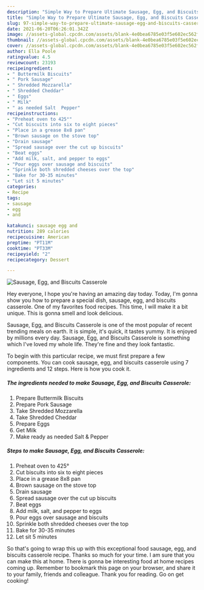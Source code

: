 ```yaml
---
description: "Simple Way to Prepare Ultimate Sausage, Egg, and Biscuits Casserole"
title: "Simple Way to Prepare Ultimate Sausage, Egg, and Biscuits Casserole"
slug: 97-simple-way-to-prepare-ultimate-sausage-egg-and-biscuits-casserole
date: 2021-06-20T06:26:01.342Z
image: //assets-global.cpcdn.com/assets/blank-4e0bea6785e03f5e602ec562f230caae08da540cada707380b4fe1bbebba43da.png
thumbnail: //assets-global.cpcdn.com/assets/blank-4e0bea6785e03f5e602ec562f230caae08da540cada707380b4fe1bbebba43da.png
cover: //assets-global.cpcdn.com/assets/blank-4e0bea6785e03f5e602ec562f230caae08da540cada707380b4fe1bbebba43da.png
author: Ella Poole
ratingvalue: 4.5
reviewcount: 23193
recipeingredient:
- " Buttermilk Biscuits"
- " Pork Sausage"
- " Shredded Mozzarella"
- " Shredded Cheddar"
- " Eggs"
- " Milk"
- " as needed Salt  Pepper"
recipeinstructions:
- "Preheat oven to 425°"
- "Cut biscuits into six to eight pieces"
- "Place in a grease 8x8 pan"
- "Brown sausage on the stove top"
- "Drain sausage"
- "Spread sausage over the cut up biscuits"
- "Beat eggs"
- "Add milk, salt, and pepper to eggs"
- "Pour eggs over sausage and biscuits"
- "Sprinkle both shredded cheeses over the top"
- "Bake for 30-35 minutes"
- "Let sit 5 minutes"
categories:
- Recipe
tags:
- sausage
- egg
- and

katakunci: sausage egg and 
nutrition: 289 calories
recipecuisine: American
preptime: "PT11M"
cooktime: "PT33M"
recipeyield: "2"
recipecategory: Dessert

---
```



![Sausage, Egg, and Biscuits Casserole](//assets-global.cpcdn.com/assets/blank-4e0bea6785e03f5e602ec562f230caae08da540cada707380b4fe1bbebba43da.png)

Hey everyone, I hope you're having an amazing day today. Today, I'm gonna show you how to prepare a special dish, sausage, egg, and biscuits casserole. One of my favorites food recipes. This time, I will make it a bit unique. This is gonna smell and look delicious.



Sausage, Egg, and Biscuits Casserole is one of the most popular of recent trending meals on earth. It is simple, it's quick, it tastes yummy. It is enjoyed by millions every day. Sausage, Egg, and Biscuits Casserole is something which I've loved my whole life. They're fine and they look fantastic.


To begin with this particular recipe, we must first prepare a few components. You can cook sausage, egg, and biscuits casserole using 7 ingredients and 12 steps. Here is how you cook it.

<!--inarticleads1-->

##### The ingredients needed to make Sausage, Egg, and Biscuits Casserole:

1. Prepare  Buttermilk Biscuits
1. Prepare  Pork Sausage
1. Take  Shredded Mozzarella
1. Take  Shredded Cheddar
1. Prepare  Eggs
1. Get  Milk
1. Make ready  as needed Salt &amp; Pepper




<!--inarticleads2-->

##### Steps to make Sausage, Egg, and Biscuits Casserole:

1. Preheat oven to 425°
1. Cut biscuits into six to eight pieces
1. Place in a grease 8x8 pan
1. Brown sausage on the stove top
1. Drain sausage
1. Spread sausage over the cut up biscuits
1. Beat eggs
1. Add milk, salt, and pepper to eggs
1. Pour eggs over sausage and biscuits
1. Sprinkle both shredded cheeses over the top
1. Bake for 30-35 minutes
1. Let sit 5 minutes




So that's going to wrap this up with this exceptional food sausage, egg, and biscuits casserole recipe. Thanks so much for your time. I am sure that you can make this at home. There is gonna be interesting food at home recipes coming up. Remember to bookmark this page on your browser, and share it to your family, friends and colleague. Thank you for reading. Go on get cooking!
